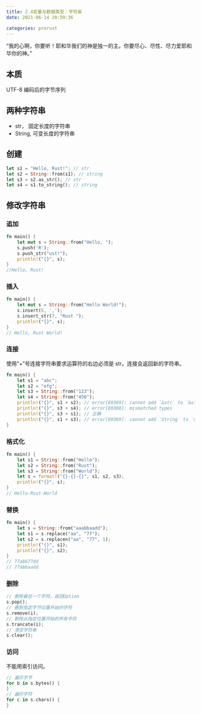 ```yaml
---
title: 2.4变量与数据类型：字符串
date: 2021-06-14 20:59:36

categories: prorust
---
```


<html>
<div class="biblewords">
    “我的心啊，你要听！耶和华我们的神是独一的主。你要尽心、尽性、尽力爱耶和华你的神。”
</div>
</html>

## 本质

UTF-8 编码后的字节序列

## 两种字符串

- str， 固定长度的字符串
- String, 可变长度的字符串

## 创建

```rust
let s1 = "Hello, Rust!"; // str
let s2 = String::from(s1); // string
let s3 = s2.as_str(); // str
let s4 = s1.to_string(); // string
```

## 修改字符串

### 追加

```rust
fn main() {
    let mut s = String::from("Hello, ");
    s.push('R');
    s.push_str("ust!");
    println!("{}", s);
}
//Hello, Rust!
```

### 插入

```rust
fn main() {
    let mut s = String::from("Hello World!");
    s.insert(5, ',');
    s.insert_str(7, "Rust ");
    println!("{}", s);
}
// Hello, Rust World!
```

### 连接

使用“+”号连接字符串要求运算符的右边必须是 str。连接会返回新的字符串。

```rust
fn main() {
    let s1 = "abc";
    let s2 = "efg";
    let s3 = String::from("123");
    let s4 = String::from("456");
    println!("{}", s1 + s2); // error[E0369]: cannot add `&str` to `&str`
    println!("{}", s3 + s4); // error[E0308]: mismatched types
    println!("{}", s3 + s1); // 正确
    println!("{}", s1 + s3); // error[E0369]: cannot add `String` to `&str`
}
```

### 格式化

```rust
fn main() {
    let s1 = String::from("Hello");
    let s2 = String::from("Rust");
    let s3 = String::from("World");
    let s = format!("{}-{}-{}", s1, s2, s3);
    println!("{}", s);
}
// Hello-Rust-World
```

### 替换

```rust
fn main() {
    let s = String::from("aaabbaadd");
    let s1 = s.replace("aa", "77");
    let s2 = s.replacen("aa", "77", 1);
    println!("{}", s1);
    println!("{}", s2);
}
// 77abb77dd
// 77abbaadd
```

### 删除

```rust
// 删除最后一个字符，返回Option
s.pop();
// 删除指定字节位置开始的字符
s.remove(i);
// 删除从指定位置开始的所有字符
s.trancate(i);
// 清空字符串
s.clear();
```

### 访问

不能用索引访问。

```rust
// 遍历字节
for b in s.bytes() {
}
// 遍历字符
for c in s.chars() {
}
```
